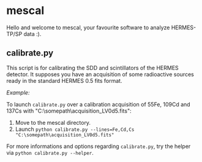# mescal

Hello and welcome to mescal, your favourite software to analyze HERMES-TP/SP data :).


## calibrate.py

This script is for calibrating the SDD and scintillators of the HERMES detector. 
It supposes you have an acquisition of some radioactive sources ready in the standard HERMES 0.5 fits format.

_Example:_

To launch `calibrate.py` over a calibration acquisition of 55Fe, 109Cd and 137Cs with  "C:\somepath\acquisition_LV0d5.fits":

1. Move to the mescal directory.
2. Launch `python calibrate.py --lines=Fe,Cd,Cs "C:\somepath\acquisition_LV0d5.fits"`

For more informations and options regarding `calibrate.py`, try the helper via `python calibrate.py --helper`.